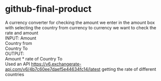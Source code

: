# github-final-product
A currency converter for checking the amount we enter in the amount box with selecting the country from currency to currency we want to check the rate and amount <br>
INPUT: Amount <br>
Country from<br>
Country To<br>
OUTPUT:<br>
Amount * rate of Country To<br>
Used an API https://v6.exchangerate-api.com/v6/4b7c60ee7daef5e44634fc14/latest 
getting the rate of different countries

